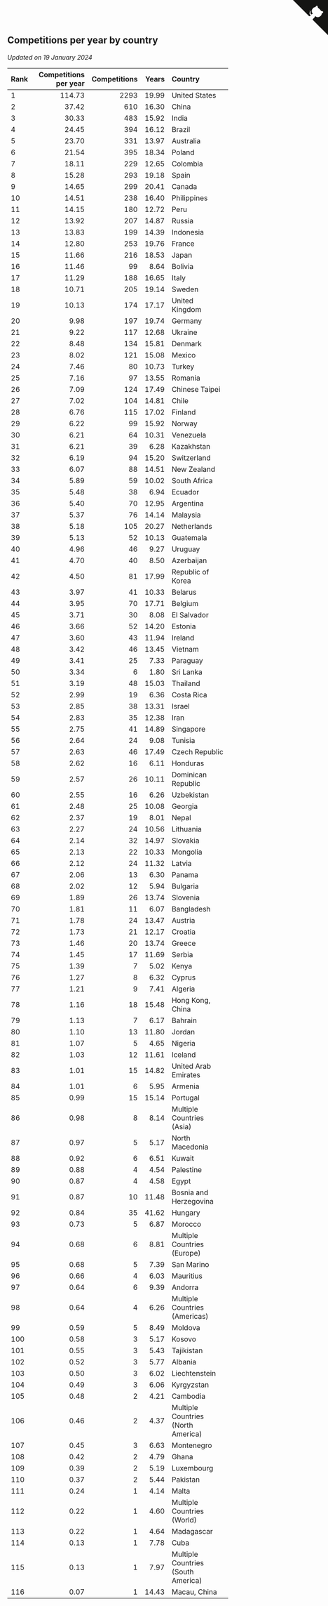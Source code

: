 ## Competitions per year by country

*Updated on 19 January 2024*

| Rank | Competitions per year | Competitions | Years | Country |
| :--- | ---: | ---: | ---: | :--- |
| 1 | 114.73 | 2293 | 19.99 | United States |
| 2 | 37.42 | 610 | 16.30 | China |
| 3 | 30.33 | 483 | 15.92 | India |
| 4 | 24.45 | 394 | 16.12 | Brazil |
| 5 | 23.70 | 331 | 13.97 | Australia |
| 6 | 21.54 | 395 | 18.34 | Poland |
| 7 | 18.11 | 229 | 12.65 | Colombia |
| 8 | 15.28 | 293 | 19.18 | Spain |
| 9 | 14.65 | 299 | 20.41 | Canada |
| 10 | 14.51 | 238 | 16.40 | Philippines |
| 11 | 14.15 | 180 | 12.72 | Peru |
| 12 | 13.92 | 207 | 14.87 | Russia |
| 13 | 13.83 | 199 | 14.39 | Indonesia |
| 14 | 12.80 | 253 | 19.76 | France |
| 15 | 11.66 | 216 | 18.53 | Japan |
| 16 | 11.46 | 99 | 8.64 | Bolivia |
| 17 | 11.29 | 188 | 16.65 | Italy |
| 18 | 10.71 | 205 | 19.14 | Sweden |
| 19 | 10.13 | 174 | 17.17 | United Kingdom |
| 20 | 9.98 | 197 | 19.74 | Germany |
| 21 | 9.22 | 117 | 12.68 | Ukraine |
| 22 | 8.48 | 134 | 15.81 | Denmark |
| 23 | 8.02 | 121 | 15.08 | Mexico |
| 24 | 7.46 | 80 | 10.73 | Turkey |
| 25 | 7.16 | 97 | 13.55 | Romania |
| 26 | 7.09 | 124 | 17.49 | Chinese Taipei |
| 27 | 7.02 | 104 | 14.81 | Chile |
| 28 | 6.76 | 115 | 17.02 | Finland |
| 29 | 6.22 | 99 | 15.92 | Norway |
| 30 | 6.21 | 64 | 10.31 | Venezuela |
| 31 | 6.21 | 39 | 6.28 | Kazakhstan |
| 32 | 6.19 | 94 | 15.20 | Switzerland |
| 33 | 6.07 | 88 | 14.51 | New Zealand |
| 34 | 5.89 | 59 | 10.02 | South Africa |
| 35 | 5.48 | 38 | 6.94 | Ecuador |
| 36 | 5.40 | 70 | 12.95 | Argentina |
| 37 | 5.37 | 76 | 14.14 | Malaysia |
| 38 | 5.18 | 105 | 20.27 | Netherlands |
| 39 | 5.13 | 52 | 10.13 | Guatemala |
| 40 | 4.96 | 46 | 9.27 | Uruguay |
| 41 | 4.70 | 40 | 8.50 | Azerbaijan |
| 42 | 4.50 | 81 | 17.99 | Republic of Korea |
| 43 | 3.97 | 41 | 10.33 | Belarus |
| 44 | 3.95 | 70 | 17.71 | Belgium |
| 45 | 3.71 | 30 | 8.08 | El Salvador |
| 46 | 3.66 | 52 | 14.20 | Estonia |
| 47 | 3.60 | 43 | 11.94 | Ireland |
| 48 | 3.42 | 46 | 13.45 | Vietnam |
| 49 | 3.41 | 25 | 7.33 | Paraguay |
| 50 | 3.34 | 6 | 1.80 | Sri Lanka |
| 51 | 3.19 | 48 | 15.03 | Thailand |
| 52 | 2.99 | 19 | 6.36 | Costa Rica |
| 53 | 2.85 | 38 | 13.31 | Israel |
| 54 | 2.83 | 35 | 12.38 | Iran |
| 55 | 2.75 | 41 | 14.89 | Singapore |
| 56 | 2.64 | 24 | 9.08 | Tunisia |
| 57 | 2.63 | 46 | 17.49 | Czech Republic |
| 58 | 2.62 | 16 | 6.11 | Honduras |
| 59 | 2.57 | 26 | 10.11 | Dominican Republic |
| 60 | 2.55 | 16 | 6.26 | Uzbekistan |
| 61 | 2.48 | 25 | 10.08 | Georgia |
| 62 | 2.37 | 19 | 8.01 | Nepal |
| 63 | 2.27 | 24 | 10.56 | Lithuania |
| 64 | 2.14 | 32 | 14.97 | Slovakia |
| 65 | 2.13 | 22 | 10.33 | Mongolia |
| 66 | 2.12 | 24 | 11.32 | Latvia |
| 67 | 2.06 | 13 | 6.30 | Panama |
| 68 | 2.02 | 12 | 5.94 | Bulgaria |
| 69 | 1.89 | 26 | 13.74 | Slovenia |
| 70 | 1.81 | 11 | 6.07 | Bangladesh |
| 71 | 1.78 | 24 | 13.47 | Austria |
| 72 | 1.73 | 21 | 12.17 | Croatia |
| 73 | 1.46 | 20 | 13.74 | Greece |
| 74 | 1.45 | 17 | 11.69 | Serbia |
| 75 | 1.39 | 7 | 5.02 | Kenya |
| 76 | 1.27 | 8 | 6.32 | Cyprus |
| 77 | 1.21 | 9 | 7.41 | Algeria |
| 78 | 1.16 | 18 | 15.48 | Hong Kong, China |
| 79 | 1.13 | 7 | 6.17 | Bahrain |
| 80 | 1.10 | 13 | 11.80 | Jordan |
| 81 | 1.07 | 5 | 4.65 | Nigeria |
| 82 | 1.03 | 12 | 11.61 | Iceland |
| 83 | 1.01 | 15 | 14.82 | United Arab Emirates |
| 84 | 1.01 | 6 | 5.95 | Armenia |
| 85 | 0.99 | 15 | 15.14 | Portugal |
| 86 | 0.98 | 8 | 8.14 | Multiple Countries (Asia) |
| 87 | 0.97 | 5 | 5.17 | North Macedonia |
| 88 | 0.92 | 6 | 6.51 | Kuwait |
| 89 | 0.88 | 4 | 4.54 | Palestine |
| 90 | 0.87 | 4 | 4.58 | Egypt |
| 91 | 0.87 | 10 | 11.48 | Bosnia and Herzegovina |
| 92 | 0.84 | 35 | 41.62 | Hungary |
| 93 | 0.73 | 5 | 6.87 | Morocco |
| 94 | 0.68 | 6 | 8.81 | Multiple Countries (Europe) |
| 95 | 0.68 | 5 | 7.39 | San Marino |
| 96 | 0.66 | 4 | 6.03 | Mauritius |
| 97 | 0.64 | 6 | 9.39 | Andorra |
| 98 | 0.64 | 4 | 6.26 | Multiple Countries (Americas) |
| 99 | 0.59 | 5 | 8.49 | Moldova |
| 100 | 0.58 | 3 | 5.17 | Kosovo |
| 101 | 0.55 | 3 | 5.43 | Tajikistan |
| 102 | 0.52 | 3 | 5.77 | Albania |
| 103 | 0.50 | 3 | 6.02 | Liechtenstein |
| 104 | 0.49 | 3 | 6.06 | Kyrgyzstan |
| 105 | 0.48 | 2 | 4.21 | Cambodia |
| 106 | 0.46 | 2 | 4.37 | Multiple Countries (North America) |
| 107 | 0.45 | 3 | 6.63 | Montenegro |
| 108 | 0.42 | 2 | 4.79 | Ghana |
| 109 | 0.39 | 2 | 5.19 | Luxembourg |
| 110 | 0.37 | 2 | 5.44 | Pakistan |
| 111 | 0.24 | 1 | 4.14 | Malta |
| 112 | 0.22 | 1 | 4.60 | Multiple Countries (World) |
| 113 | 0.22 | 1 | 4.64 | Madagascar |
| 114 | 0.13 | 1 | 7.78 | Cuba |
| 115 | 0.13 | 1 | 7.97 | Multiple Countries (South America) |
| 116 | 0.07 | 1 | 14.43 | Macau, China |


<a href="https://github.com/JustinTimeCuber/wca_statistics" class="github-corner" aria-label="View source on Github"><svg width="80" height="80" viewBox="0 0 250 250" style="fill:#151513; color:#fff; position: absolute; top: 0; border: 0; right: 0;" aria-hidden="true"><path d="M0,0 L115,115 L130,115 L142,142 L250,250 L250,0 Z"></path><path d="M128.3,109.0 C113.8,99.7 119.0,89.6 119.0,89.6 C122.0,82.7 120.5,78.6 120.5,78.6 C119.2,72.0 123.4,76.3 123.4,76.3 C127.3,80.9 125.5,87.3 125.5,87.3 C122.9,97.6 130.6,101.9 134.4,103.2" fill="currentColor" style="transform-origin: 130px 106px;" class="octo-arm"></path><path d="M115.0,115.0 C114.9,115.1 118.7,116.5 119.8,115.4 L133.7,101.6 C136.9,99.2 139.9,98.4 142.2,98.6 C133.8,88.0 127.5,74.4 143.8,58.0 C148.5,53.4 154.0,51.2 159.7,51.0 C160.3,49.4 163.2,43.6 171.4,40.1 C171.4,40.1 176.1,42.5 178.8,56.2 C183.1,58.6 187.2,61.8 190.9,65.4 C194.5,69.0 197.7,73.2 200.1,77.6 C213.8,80.2 216.3,84.9 216.3,84.9 C212.7,93.1 206.9,96.0 205.4,96.6 C205.1,102.4 203.0,107.8 198.3,112.5 C181.9,128.9 168.3,122.5 157.7,114.1 C157.9,116.9 156.7,120.9 152.7,124.9 L141.0,136.5 C139.8,137.7 141.6,141.9 141.8,141.8 Z" fill="currentColor" class="octo-body"></path></svg></a><style>.github-corner:hover .octo-arm{animation:octocat-wave 560ms ease-in-out}@keyframes octocat-wave{0%,100%{transform:rotate(0)}20%,60%{transform:rotate(-25deg)}40%,80%{transform:rotate(10deg)}}@media (max-width:500px){.github-corner:hover .octo-arm{animation:none}.github-corner .octo-arm{animation:octocat-wave 560ms ease-in-out}}</style>
